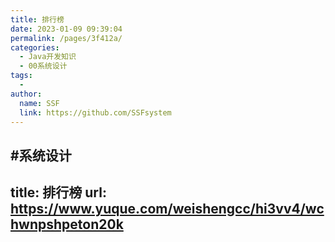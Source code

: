 ```yaml
---
title: 排行榜
date: 2023-01-09 09:39:04
permalink: /pages/3f412a/
categories:
  - Java开发知识
  - 00系统设计
tags:
  - 
author: 
  name: SSF
  link: https://github.com/SSFsystem
---
```

#系统设计
---
title: 排行榜
url: https://www.yuque.com/weishengcc/hi3vv4/wchwnpshpeton20k
---

